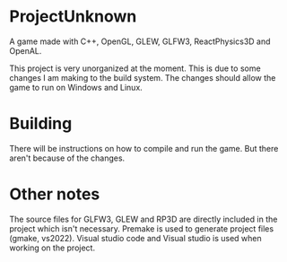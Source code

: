 # ProjectUnknown
A game made with C++, OpenGL, GLEW, GLFW3, ReactPhysics3D and OpenAL.

This project is very unorganized at the moment. This is due to some changes I am making to
the build system. The changes should allow the game to run on Windows and Linux.

# Building
There will be instructions on how to compile and run the game. But there aren't
because of the changes.

# Other notes
The source files for GLFW3, GLEW and RP3D are directly included in the project which isn't necessary. 
Premake is used to generate project files (gmake, vs2022).
Visual studio code and Visual studio is used when working on the project.
